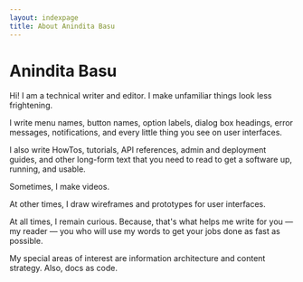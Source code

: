 ```yaml
---
layout: indexpage
title: About Anindita Basu
---
```

<div class = "container">
<h1>Anindita Basu</h1>
<p>Hi! I am a technical writer and editor. I make unfamiliar things look less frightening.</p>
<p>I write menu names, button names, option labels, dialog box headings, error messages, notifications, and every little thing you see on user interfaces.</p>
<p>I also write HowTos, tutorials, API references, admin and deployment guides, and other long-form text that you need to read to get a software up, running, and usable.</p>
<p>Sometimes, I make videos.</p>
<p>At other times, I draw wireframes and prototypes for user interfaces.</p>
<p>At all times, I remain curious. Because, that's what helps me write for you &mdash; my reader &mdash; you who will use my words to get your jobs done as fast as possible.</p>
<p>My special areas of interest are information architecture and content strategy. Also, docs as code.</p>
</div><!-- /container -->
